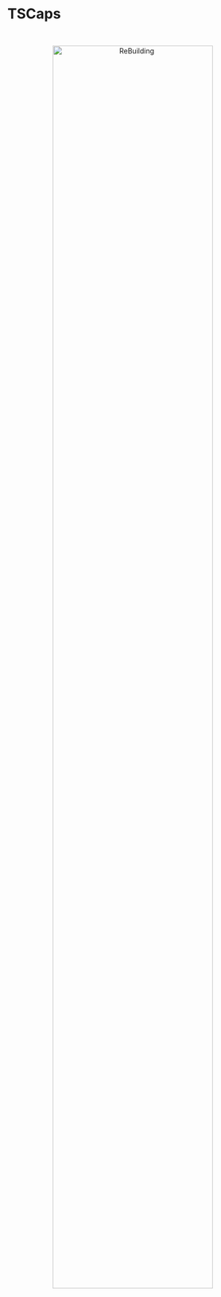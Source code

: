 # TSCaps 
```
   
```




<p align="center">
  <img src="images/Figure_5.png" alt="ReBuilding" width="80%">
</p> 
